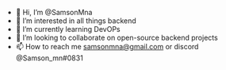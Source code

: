 - 👋 Hi, I’m @SamsonMna
- 👀 I’m interested in all things backend
- 🌱 I’m currently learning DevOPs
- 💞️ I’m looking to collaborate on open-source backend projects
- 📫 How to reach me samsonmna@gmail.com or discord @Samson_mn#0831

<!---
SamsonMna/SamsonMna is a ✨ special ✨ repository because its `README.md` (this file) appears on your GitHub profile.
You can click the Preview link to take a look at your changes.
--->
